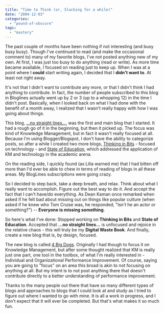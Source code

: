 ```yaml
---
title: "Time to Think (or, Slacking for a while)"
date: "2004-12-03"
categories: 
  - "pound-of-obscure"
tags: 
  - "mastery"
---
```


The past couple of months have been nothing if not interesting (and busy busy busy). Though I've continued to read (and make the occasional comment to) many of my favorite blogs, I've not posted anything new of my own. At first, I was just too busy to do anything (read or write). As more time became available, I focused on reading just to keep up. When I was at a point where I **could** start writing again, I decided that I **didn't want to**. At least not right away.  
  
It's not that I didn't want to contribute any more, or that I didn't think I had anything to contribute. In fact, the number of people subscribed to this blog in Bloglines actually went up by 2 or 3 (up to a whopping 12) in the time I didn't post. Basically, when I looked back on what I had done with the benefit of a month away, I realized that I wasn't really happy with how I was going about things.  
  
This blog, [...no straight lines...](http://nsl.blogspot.com/), was the first and main blog that I started. It had a rough go of it in the beginning, but then it picked up. The focus was kind of Knowledge Management, but in fact it wasn't really focused at all. Because I'm using Blogger/Blogspot, I don't have the ability to categorize posts, so after a while I created two more blogs, [Thinking in Bits](http://thinkinginbits.blogspot.com/) - focused on technology - and [State of Education](http://stateofeducation.blogspot.com/), which addressed the application of KM and technology in the academic arena.  
  
On the reading side, I quickly found (as Lilia warned me) that I had bitten off more than I'd ever be able to chew in terms of reading of blogs in all these areas. My BlogLines subscriptions were going crazy.  
  
So I decided to step back, take a deep breath, and relax. Think about what I really want to accomplish. Figure out the best way to do it. And accept the fact that I can't have/do everything. As Dean Kaman once remarked when asked if he felt bad about missing out on things like popular culture (when asked if he knew who Tom Cruise was, he responded, "Isn't he an actor or something?") -- **Everyone is missing something**.  
  
So here's what I've done: Stopped working on **Thinking in Bits** and **State of Education**. Accepted that **...no straight lines...** is unfocused and rejoice in the relative chaos - this will truly be my **Digital Waste Book**. And finally, create a new blog that is, by design, focused.  
  
The new blog is called [4 Big Dogs](http://4bigdogs.blogspot.com/). Originally I had though to focus it on Knowledge Management, but after some thought realized that KM is really just one part, one tool in the toolbox, of what I'm really interested in - Individual and Organizational Performance Improvement. Of course, saying you are going to "focus" on an area this broad is akin to not focusing on anything at all. But my intent is to not post anything there that doesn't contribute directly to a better understanding of performance improvement.  
  
Thanks to the many people out there that have so many different types of blogs and approaches to blogs that I could look at and study as I tried to figure out where I wanted to go with mine. It is all a work in progress, and I don't expect that it will ever be completed. But that's what makes it so much fun.
